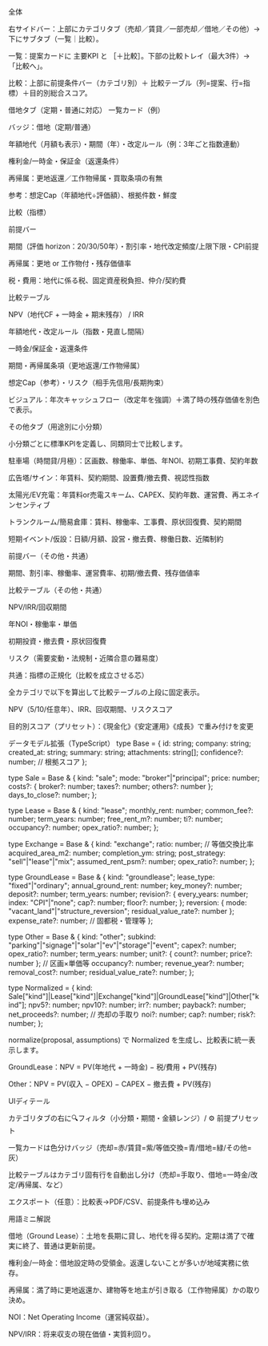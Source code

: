 全体

右サイドバー：上部にカテゴリタブ（売却／賃貸／一部売却／借地／その他）→ 下にサブタブ（一覧｜比較）。

一覧：提案カードに 主要KPI と ［＋比較］。下部の比較トレイ（最大3件）→「比較へ」。

比較：上部に前提条件バー（カテゴリ別）＋ 比較テーブル（列=提案、行=指標）＋目的別総合スコア。

借地タブ（定期・普通に対応）
一覧カード（例）

バッジ：借地（定期/普通）

年額地代（月額も表示）・期間（年）・改定ルール（例：3年ごと指数連動）

権利金/一時金・保証金（返還条件）

再帰属：更地返還／工作物帰属・買取条項の有無

参考：想定Cap（年額地代÷評価額）、根拠件数・鮮度

比較（指標）

前提バー

期間（評価 horizon：20/30/50年）・割引率・地代改定頻度/上限下限・CPI前提

再帰属：更地 or 工作物付・残存価値率

税・費用：地代に係る税、固定資産税負担、仲介/契約費

比較テーブル

NPV（地代CF + 一時金 + 期末残存） / IRR

年額地代・改定ルール（指数・見直し間隔）

一時金/保証金・返還条件

期間・再帰属条項（更地返還/工作物帰属）

想定Cap（参考）・リスク（相手先信用/長期拘束）

ビジュアル：年次キャッシュフロー（改定年を強調）＋満了時の残存価値を別色で表示。

その他タブ（用途別に小分類）

小分類ごとに標準KPIを定義し、同類同士で比較します。

駐車場（時間貸/月極）：区画数、稼働率、単価、年NOI、初期工事費、契約年数

広告塔/サイン：年賃料、契約期間、設置費/撤去費、視認性指数

太陽光/EV充電：年賃料or売電スキーム、CAPEX、契約年数、運営費、再エネインセンティブ

トランクルーム/簡易倉庫：賃料、稼働率、工事費、原状回復費、契約期間

短期イベント/仮設：日額/月額、設営・撤去費、稼働日数、近隣制約

前提バー（その他・共通）

期間、割引率、稼働率、運営費率、初期/撤去費、残存価値率

比較テーブル（その他・共通）

NPV/IRR/回収期間

年NOI・稼働率・単価

初期投資・撤去費・原状回復費

リスク（需要変動・法規制・近隣合意の難易度）

共通：指標の正規化（比較を成立させる芯）

全カテゴリで以下を算出して比較テーブルの上段に固定表示。

NPV（5/10/任意年）、IRR、回収期間、リスクスコア

目的別スコア（プリセット）：《現金化》《安定運用》《成長》で重み付けを変更

データモデル拡張（TypeScript）
type Base = {
  id: string; company: string; created_at: string;
  summary: string; attachments: string[]; confidence?: number; // 根拠スコア
};

type Sale = Base & {
  kind: "sale"; mode: "broker"|"principal"; price: number;
  costs?: { broker?: number; taxes?: number; others?: number };
  days_to_close?: number;
};

type Lease = Base & {
  kind: "lease"; monthly_rent: number; common_fee?: number;
  term_years: number; free_rent_m?: number; ti?: number;
  occupancy?: number; opex_ratio?: number;
};

type Exchange = Base & {
  kind: "exchange"; ratio: number; // 等価交換比率
  acquired_area_m2: number; completion_ym: string;
  post_strategy: "sell"|"lease"|"mix";
  assumed_rent_psm?: number; opex_ratio?: number;
};

type GroundLease = Base & {
  kind: "groundlease"; lease_type: "fixed"|"ordinary";
  annual_ground_rent: number;
  key_money?: number; deposit?: number;
  term_years: number;
  revision?: { every_years: number; index: "CPI"|"none"; cap?: number; floor?: number; };
  reversion: { mode: "vacant_land"|"structure_reversion"; residual_value_rate?: number };
  expense_rate?: number; // 固都税・管理等
};

type Other = Base & {
  kind: "other";
  subkind: "parking"|"signage"|"solar"|"ev"|"storage"|"event";
  capex?: number; opex_ratio?: number; term_years: number;
  unit?: { count?: number; price?: number }; // 区画×単価等
  occupancy?: number; revenue_year?: number; removal_cost?: number; residual_value_rate?: number;
};

type Normalized = {
  kind: Sale["kind"]|Lease["kind"]|Exchange["kind"]|GroundLease["kind"]|Other["kind"];
  npv5?: number; npv10?: number; irr?: number; payback?: number;
  net_proceeds?: number; // 売却の手取り
  noi?: number; cap?: number; risk?: number;
};


normalize(proposal, assumptions) で Normalized を生成し、比較表に統一表示します。

GroundLease：NPV = PV(年地代 + 一時金) − 税/費用 + PV(残存)

Other：NPV = PV(収入 − OPEX) − CAPEX − 撤去費 + PV(残存)

UIディテール

カテゴリタブの右に🔍フィルタ（小分類・期間・金額レンジ）/ ⚙ 前提プリセット

一覧カードは色分けバッジ（売却=赤/賃貸=紫/等価交換=青/借地=緑/その他=灰）

比較テーブルはカテゴリ固有行を自動出し分け（売却=手取り、借地=一時金/改定/再帰属、など）

エクスポート（任意）：比較表→PDF/CSV、前提条件も埋め込み

用語ミニ解説

借地（Ground Lease）：土地を長期に貸し、地代を得る契約。定期は満了で確実に終了、普通は更新前提。

権利金/一時金：借地設定時の受領金。返還しないことが多いが地域実務に依存。

再帰属：満了時に更地返還か、建物等を地主が引き取る（工作物帰属）かの取り決め。

NOI：Net Operating Income（運営純収益）。

NPV/IRR：将来収支の現在価値・実質利回り。

